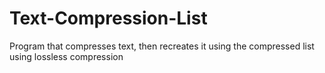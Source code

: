 # Text-Compression-List
Program that compresses text, then recreates it using the compressed list using lossless compression
